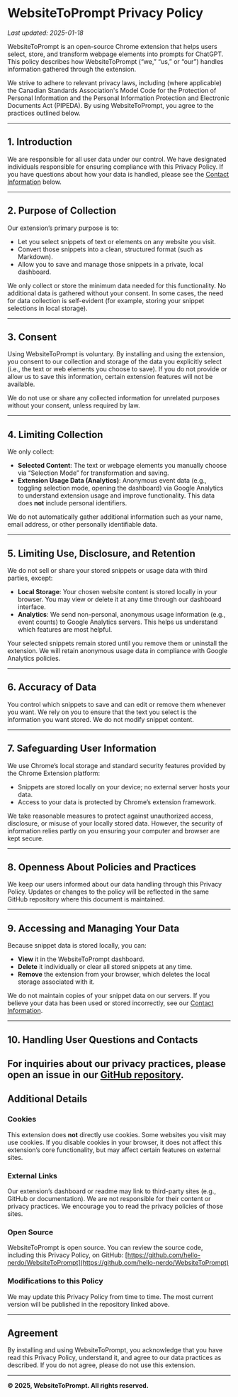 # WebsiteToPrompt Privacy Policy

_Last updated: 2025-01-18_

WebsiteToPrompt is an open-source Chrome extension that helps users select, store, and transform webpage elements into prompts for ChatGPT. This policy describes how WebsiteToPrompt (“we,” “us,” or “our”) handles information gathered through the extension.

We strive to adhere to relevant privacy laws, including (where applicable) the Canadian Standards Association's Model Code for the Protection of Personal Information and the Personal Information Protection and Electronic Documents Act (PIPEDA). By using WebsiteToPrompt, you agree to the practices outlined below.

---

## 1. Introduction

We are responsible for all user data under our control. We have designated individuals responsible for ensuring compliance with this Privacy Policy. If you have questions about how your data is handled, please see the [Contact Information](#10-handling-user-questions-and-contacts) below.

---

## 2. Purpose of Collection

Our extension’s primary purpose is to:
- Let you select snippets of text or elements on any website you visit.
- Convert those snippets into a clean, structured format (such as Markdown).
- Allow you to save and manage those snippets in a private, local dashboard.

We only collect or store the minimum data needed for this functionality. No additional data is gathered without your consent. In some cases, the need for data collection is self-evident (for example, storing your snippet selections in local storage).

---

## 3. Consent

Using WebsiteToPrompt is voluntary. By installing and using the extension, you consent to our collection and storage of the data you explicitly select (i.e., the text or web elements you choose to save). If you do not provide or allow us to save this information, certain extension features will not be available.

We do not use or share any collected information for unrelated purposes without your consent, unless required by law.

---

## 4. Limiting Collection

We only collect:
- **Selected Content**: The text or webpage elements you manually choose via “Selection Mode” for transformation and saving.
- **Extension Usage Data (Analytics)**: Anonymous event data (e.g., toggling selection mode, opening the dashboard) via Google Analytics to understand extension usage and improve functionality. This data does **not** include personal identifiers.

We do not automatically gather additional information such as your name, email address, or other personally identifiable data.

---

## 5. Limiting Use, Disclosure, and Retention

We do not sell or share your stored snippets or usage data with third parties, except:
- **Local Storage**: Your chosen website content is stored locally in your browser. You may view or delete it at any time through our dashboard interface.  
- **Analytics**: We send non-personal, anonymous usage information (e.g., event counts) to Google Analytics servers. This helps us understand which features are most helpful.  

Your selected snippets remain stored until you remove them or uninstall the extension. We will retain anonymous usage data in compliance with Google Analytics policies.

---

## 6. Accuracy of Data

You control which snippets to save and can edit or remove them whenever you want. We rely on you to ensure that the text you select is the information you want stored. We do not modify snippet content.

---

## 7. Safeguarding User Information

We use Chrome’s local storage and standard security features provided by the Chrome Extension platform:
- Snippets are stored locally on your device; no external server hosts your data.
- Access to your data is protected by Chrome’s extension framework.

We take reasonable measures to protect against unauthorized access, disclosure, or misuse of your locally stored data. However, the security of information relies partly on you ensuring your computer and browser are kept secure.

---

## 8. Openness About Policies and Practices

We keep our users informed about our data handling through this Privacy Policy. Updates or changes to the policy will be reflected in the same GitHub repository where this document is maintained.

---

## 9. Accessing and Managing Your Data

Because snippet data is stored locally, you can:
- **View** it in the WebsiteToPrompt dashboard.
- **Delete** it individually or clear all stored snippets at any time.
- **Remove** the extension from your browser, which deletes the local storage associated with it.

We do not maintain copies of your snippet data on our servers. If you believe your data has been used or stored incorrectly, see our [Contact Information](#10-handling-user-questions-and-contacts).

---

## 10. Handling User Questions and Contacts

For inquiries about our privacy practices, please open an issue in our [GitHub repository](https://github.com/hello-nerdo/WebsiteToPrompt).
---

## Additional Details

### Cookies
This extension does **not** directly use cookies. Some websites you visit may use cookies. If you disable cookies in your browser, it does not affect this extension’s core functionality, but may affect certain features on external sites.

### External Links
Our extension’s dashboard or readme may link to third-party sites (e.g., GitHub or documentation). We are not responsible for their content or privacy practices. We encourage you to read the privacy policies of those sites.

### Open Source
WebsiteToPrompt is open source. You can review the source code, including this Privacy Policy, on GitHub:
[https://github.com/hello-nerdo/WebsiteToPrompt](https://github.com/hello-nerdo/WebsiteToPrompt)

### Modifications to this Policy
We may update this Privacy Policy from time to time. The most current version will be published in the repository linked above.

---

## Agreement

By installing and using WebsiteToPrompt, you acknowledge that you have read this Privacy Policy, understand it, and agree to our data practices as described. If you do not agree, please do not use this extension.

---

**© 2025, WebsiteToPrompt. All rights reserved.**